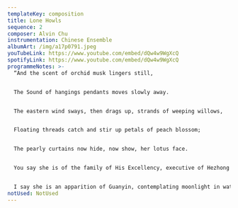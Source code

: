 ```yaml
---
templateKey: composition
title: Lone Howls
sequence: 2
composer: Alvin Chu
instrumentation: Chinese Ensemble
albumArt: /img/a17p0791.jpeg
youTubeLink: https://www.youtube.com/embed/dQw4w9WgXcQ
spotifyLink: https://www.youtube.com/embed/dQw4w9WgXcQ
programmeNotes: >-
  “And the scent of orchid musk lingers still,


  The Sound of hangings pendants moves slowly away.


  The eastern wind sways, then drags up, strands of weeping willows,


  Floating threads catch and stir up petals of peach blossom;


  The pearly curtains now hide, now show, her lotus face.


  You say she is of the family of His Excellency, executive of Hezhong Prefecture;


  I say she is an apparition of Guanyin, contemplating moonlight in water.”
notUsed: NotUsed
---
```

